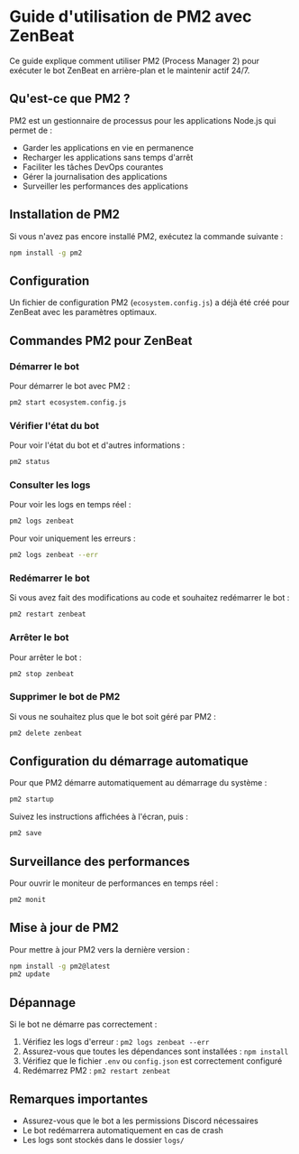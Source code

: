 # Guide d'utilisation de PM2 avec ZenBeat

Ce guide explique comment utiliser PM2 (Process Manager 2) pour exécuter le bot ZenBeat en arrière-plan et le maintenir actif 24/7.

## Qu'est-ce que PM2 ?

PM2 est un gestionnaire de processus pour les applications Node.js qui permet de :
- Garder les applications en vie en permanence
- Recharger les applications sans temps d'arrêt
- Faciliter les tâches DevOps courantes
- Gérer la journalisation des applications
- Surveiller les performances des applications

## Installation de PM2

Si vous n'avez pas encore installé PM2, exécutez la commande suivante :

```bash
npm install -g pm2
```

## Configuration

Un fichier de configuration PM2 (`ecosystem.config.js`) a déjà été créé pour ZenBeat avec les paramètres optimaux.

## Commandes PM2 pour ZenBeat

### Démarrer le bot

Pour démarrer le bot avec PM2 :

```bash
pm2 start ecosystem.config.js
```

### Vérifier l'état du bot

Pour voir l'état du bot et d'autres informations :

```bash
pm2 status
```

### Consulter les logs

Pour voir les logs en temps réel :

```bash
pm2 logs zenbeat
```

Pour voir uniquement les erreurs :

```bash
pm2 logs zenbeat --err
```

### Redémarrer le bot

Si vous avez fait des modifications au code et souhaitez redémarrer le bot :

```bash
pm2 restart zenbeat
```

### Arrêter le bot

Pour arrêter le bot :

```bash
pm2 stop zenbeat
```

### Supprimer le bot de PM2

Si vous ne souhaitez plus que le bot soit géré par PM2 :

```bash
pm2 delete zenbeat
```

## Configuration du démarrage automatique

Pour que PM2 démarre automatiquement au démarrage du système :

```bash
pm2 startup
```

Suivez les instructions affichées à l'écran, puis :

```bash
pm2 save
```

## Surveillance des performances

Pour ouvrir le moniteur de performances en temps réel :

```bash
pm2 monit
```

## Mise à jour de PM2

Pour mettre à jour PM2 vers la dernière version :

```bash
npm install -g pm2@latest
pm2 update
```

## Dépannage

Si le bot ne démarre pas correctement :

1. Vérifiez les logs d'erreur : `pm2 logs zenbeat --err`
2. Assurez-vous que toutes les dépendances sont installées : `npm install`
3. Vérifiez que le fichier `.env` ou `config.json` est correctement configuré
4. Redémarrez PM2 : `pm2 restart zenbeat`

## Remarques importantes

- Assurez-vous que le bot a les permissions Discord nécessaires
- Le bot redémarrera automatiquement en cas de crash
- Les logs sont stockés dans le dossier `logs/`
